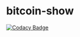 # bitcoin-show

[![Codacy Badge](https://api.codacy.com/project/badge/Grade/9d4893ded24e4c4f985df721d25dbd12)](https://www.codacy.com/app/italopessoa/bitcoin-show?utm_source=github.com&utm_medium=referral&utm_content=italopessoa/bitcoin-show&utm_campaign=badger)